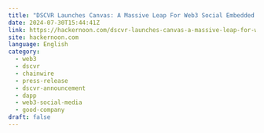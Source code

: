 ```yaml
---
title: "DSCVR Launches Canvas: A Massive Leap For Web3 Social Embedded Apps"
date: 2024-07-30T15:44:41Z
link: https://hackernoon.com/dscvr-launches-canvas-a-massive-leap-for-web3-social-embedded-apps?source=rss&utm_medium=RSS&utm_source=news.12bit.vn
site: hackernoon.com
language: English
category:
  - web3
  - dscvr
  - chainwire
  - press-release
  - dscvr-announcement
  - dapp
  - web3-social-media
  - good-company
draft: false
---
```


